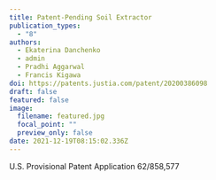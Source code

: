```yaml
---
title: Patent-Pending Soil Extractor
publication_types:
  - "8"
authors:
  - Ekaterina Danchenko
  - admin
  - Pradhi Aggarwal
  - Francis Kigawa
doi: https://patents.justia.com/patent/20200386098
draft: false
featured: false
image:
  filename: featured.jpg
  focal_point: ""
  preview_only: false
date: 2021-12-19T08:15:02.336Z
---
```


U.S. Provisional Patent Application 62/858,577